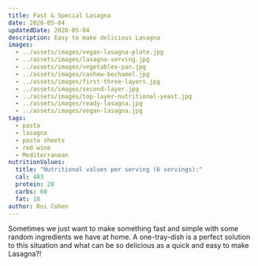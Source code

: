 ```yaml
---
title: Fast & Special Lasagna
date: 2020-05-04
updatedDate: 2020-05-04
description: Easy to make delicious Lasagna
images:
  - ../assets/images/vegan-lasagna-plate.jpg
  - ../assets/images/lasagna-serving.jpg
  - ../assets/images/vegetables-pan.jpg
  - ../assets/images/cashew-bechamel.jpg
  - ../assets/images/first-three-layers.jpg
  - ../assets/images/second-layer.jpg
  - ../assets/images/top-layer-nutritional-yeast.jpg
  - ../assets/images/ready-lasagna.jpg
  - ../assets/images/vegan-lasagna.jpg
tags:
  - pasta
  - lasagna
  - pasta sheets
  - red wine
  - Mediterranean
nutritionValues:
  title: "Nutritional values per serving (6 servings):"
  cal: 483
  protein: 20
  carbs: 60
  fat: 18
author: Roi Cohen
---
```


Sometimes we just want to make something fast and simple with some random ingredients we have at home.
A one-tray-dish is a perfect solution to this situation and what can be so delicious as a quick and easy to make Lasagna?!

<PrintView fileName="fast-and-special-lasagna"/>
